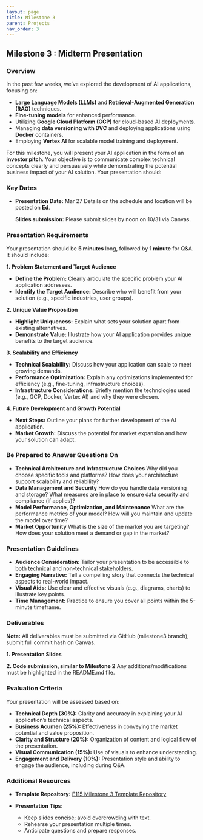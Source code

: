 ```yaml
---
layout: page
title: Milestone 3
parent: Projects
nav_order: 3
---
```


## Milestone 3 : Midterm Presentation 

### **Overview**

In the past few weeks, we’ve explored the development of AI applications, focusing on:
- **Large Language Models (LLMs)** and **Retrieval-Augmented Generation (RAG)** techniques.
- **Fine-tuning models** for enhanced performance.
- Utilizing **Google Cloud Platform (GCP)** for cloud-based AI deployments.
- Managing **data versioning with DVC** and deploying applications using **Docker** containers.
- Employing **Vertex AI** for scalable model training and deployment.

For this milestone, you will present your AI application in the form of an **investor pitch**. Your objective is to communicate complex technical concepts clearly and persuasively while demonstrating the potential business impact of your AI solution. Your presentation should:


### **Key Dates**
- **Presentation Date:**  Mar 27 
    Details on the schedule and location will be posted on **Ed**.

  **Slides submission:** Please submit slides by noon on 10/31 via Canvas.


### **Presentation Requirements**
Your presentation should be **5 minutes** long, followed by **1 minute** for Q&A. It should include:

**1. Problem Statement and Target Audience**
- **Define the Problem:**
    Clearly articulate the specific problem your AI application addresses.
- **Identify the Target Audience:**
    Describe who will benefit from your solution (e.g., specific industries, user groups).

**2. Unique Value Proposition**
- **Highlight Uniqueness:**
    Explain what sets your solution apart from existing alternatives.
- **Demonstrate Value:**
    Illustrate how your AI application provides unique benefits to the target audience.


**3. Scalability and Efficiency**
- **Technical Scalability:**
    Discuss how your application can scale to meet growing demands.
- **Performance Optimization:**
    Explain any optimizations implemented for efficiency (e.g., fine-tuning, infrastructure choices).
- **Infrastructure Considerations:**
    Briefly mention the technologies used (e.g., GCP, Docker, Vertex AI) and why they were chosen.

**4. Future Development and Growth Potential**
- **Next Steps:**
    Outline your plans for further development of the AI application.
- **Market Growth:**
    Discuss the potential for market expansion and how your solution can adapt.



### **Be Prepared to Answer Questions On**
- **Technical Architecture and Infrastructure Choices**
    Why did you choose specific tools and platforms?
    How does your architecture support scalability and reliability?
- **Data Management and Security**
    How do you handle data versioning and storage?
    What measures are in place to ensure data security and compliance (if applies)?
- **Model Performance, Optimization, and Maintenance**
    What are the performance metrics of your model?
    How will you maintain and update the model over time?
- **Market Opportunity**
    What is the size of the market you are targeting?
    How does your solution meet a demand or gap in the market?


### **Presentation Guidelines**
- **Audience Consideration:**
    Tailor your presentation to be accessible to both technical and non-technical stakeholders.
- **Engaging Narrative:**
    Tell a compelling story that connects the technical aspects to real-world impact.
- **Visual Aids:**
    Use clear and effective visuals (e.g., diagrams, charts) to illustrate key points.
- **Time Management:**
    Practice to ensure you cover all points within the 5-minute timeframe.



### **Deliverables**
**Note:** All deliverables must be submitted via GitHub (milestone3 branch), submit full commit hash on Canvas.

**1. Presentation Slides** 

**2. Code submission, similar to Milestone 2** Any additions/modifications must be highlighted in the README.md file.

### **Evaluation Criteria**
Your presentation will be assessed based on:
- **Technical Depth (30%):**
    Clarity and accuracy in explaining your AI application’s technical aspects.
- **Business Acumen (25%):**
    Effectiveness in conveying the market potential and value proposition.
- **Clarity and Structure (20%):**
    Organization of content and logical flow of the presentation.
- **Visual Communication (15%):**
    Use of visuals to enhance understanding.
- **Engagement and Delivery (10%):**
    Presentation style and ability to engage the audience, including during Q&A.


### **Additional Resources**
- **Template Repository:**
    [E115 Milestone 3 Template Repository](https://github.com/E1152024/E1152024_template/tree/milestone3)

- **Presentation Tips:**
    - Keep slides concise; avoid overcrowding with text.
    - Rehearse your presentation multiple times.
    - Anticipate questions and prepare responses.
